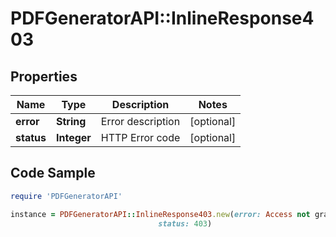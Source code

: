 # PDFGeneratorAPI::InlineResponse403

## Properties

Name | Type | Description | Notes
------------ | ------------- | ------------- | -------------
**error** | **String** | Error description | [optional] 
**status** | **Integer** | HTTP Error code | [optional] 

## Code Sample

```ruby
require 'PDFGeneratorAPI'

instance = PDFGeneratorAPI::InlineResponse403.new(error: Access not granted,
                                 status: 403)
```



